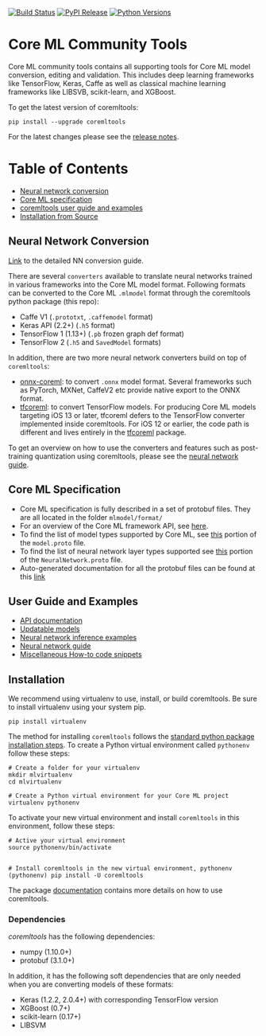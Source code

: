 [![Build Status](https://travis-ci.com/apple/coremltools.svg?branch=master)](#)
[![PyPI Release](https://img.shields.io/pypi/v/coremltools.svg)](#)
[![Python Versions](https://img.shields.io/pypi/pyversions/coremltools.svg)](#)

Core ML Community Tools
=======================

Core ML community tools contains all supporting tools for Core ML model
conversion, editing and validation. This includes deep learning frameworks like
TensorFlow, Keras, Caffe as well as classical machine learning frameworks like
LIBSVB, scikit-learn, and XGBoost.

To get the latest version of coremltools:

```shell
pip install --upgrade coremltools
```

For the latest changes please see the [release notes](https://github.com/apple/coremltools/releases/).

# Table of Contents

* [Neural network conversion](#Neural-network-conversion)
* [Core ML specification](#Core-ML-specification)
* [coremltools user guide and examples](#user-guide-and-examples)
* [Installation from Source](#Installation)


## Neural Network Conversion

[Link](docs/NeuralNetworkGuide.md) to the detailed NN conversion guide.

There are several `converters` available to translate neural networks trained
in various frameworks into the Core ML model format.  Following formats can be
converted to the Core ML `.mlmodel` format through the coremltools python
package (this repo):

- Caffe V1 (`.prototxt`, `.caffemodel` format)
- Keras API (2.2+) (`.h5` format)
- TensorFlow 1 (1.13+) (`.pb` frozen graph def format)
- TensorFlow 2 (`.h5` and `SavedModel` formats)

In addition, there are two more neural network converters build on top of `coremltools`:
- [onnx-coreml](https://github.com/onnx/onnx-coreml): to convert `.onnx` model format. Several frameworks such as PyTorch, MXNet, CaffeV2 etc
provide native export to the ONNX format.
- [tfcoreml](https://github.com/tf-coreml/tf-coreml): to convert TensorFlow models. For producing Core ML models targeting iOS 13 or later,
tfcoreml defers to the TensorFlow converter implemented inside coremltools.
For iOS 12 or earlier, the code path is different and lives entirely in the [tfcoreml](https://github.com/tf-coreml/tf-coreml) package.  

To get an overview on how to use the converters and features such as
post-training quantization using coremltools, please see the [neural network
guide](docs/NeuralNetworkGuide.md).  

## Core ML Specification

- Core ML specification is fully described in a set of protobuf files.
They are all located in the folder `mlmodel/format/`
- For an overview of the Core ML framework API, see [here](https://developer.apple.com/documentation/coreml).
- To find the list of model types supported by Core ML, see [this](https://github.com/apple/coremltools/blob/1fcac9eb087e20bcc91b41bc938112fa91b4e5a8/mlmodel/format/Model.proto#L229)
portion of the `model.proto` file.
- To find the list of neural network layer types supported see [this](https://github.com/apple/coremltools/blob/1fcac9eb087e20bcc91b41bc938112fa91b4e5a8/mlmodel/format/NeuralNetwork.proto#L472)
portion of the `NeuralNetwork.proto` file.
- Auto-generated documentation for all the protobuf files can be found at this [link](https://apple.github.io/coremltools/coremlspecification/)


## User Guide and Examples

- [API documentation](https://apple.github.io/coremltools)
- [Updatable models](examples/updatable_models)
- [Neural network inference examples](examples/neural_network_inference)
- [Neural network guide](docs/NeuralNetworkGuide.md)
- [Miscellaneous How-to code snippets](docs/APIExamples.md)

## Installation

We recommend using virtualenv to use, install, or build coremltools. Be
sure to install virtualenv using your system pip.

```shell
pip install virtualenv
```

The method for installing `coremltools` follows the
[standard python package installation steps](https://packaging.python.org/installing/).
To create a Python virtual environment called `pythonenv` follow these steps:

```shell
# Create a folder for your virtualenv
mkdir mlvirtualenv
cd mlvirtualenv

# Create a Python virtual environment for your Core ML project
virtualenv pythonenv
```

To activate your new virtual environment and install `coremltools` in this
environment, follow these steps:

```
# Active your virtual environment
source pythonenv/bin/activate


# Install coremltools in the new virtual environment, pythonenv
(pythonenv) pip install -U coremltools
```

The package [documentation](https://apple.github.io/coremltools) contains
more details on how to use coremltools.

### Dependencies

*coremltools* has the following dependencies:

- numpy (1.10.0+)
- protobuf (3.1.0+)

In addition, it has the following soft dependencies that are only needed when
you are converting models of these formats:

- Keras (1.2.2, 2.0.4+) with corresponding TensorFlow version
- XGBoost (0.7+)
- scikit-learn (0.17+)
- LIBSVM
